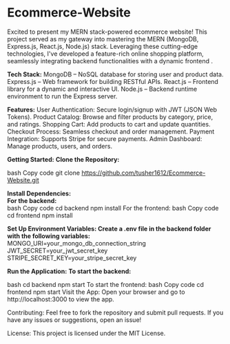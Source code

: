 # Ecommerce-Website
Excited to present my MERN stack-powered ecommerce website! This project served as my gateway into mastering the MERN (MongoDB, Express.js, React.js, Node.js) stack. Leveraging these cutting-edge technologies, I've developed a feature-rich online shopping platform, seamlessly integrating backend functionalities with a dynamic frontend .

**Tech Stack:**
MongoDB – NoSQL database for storing user and product data.
Express.js – Web framework for building RESTful APIs.
React.js – Frontend library for a dynamic and interactive UI.
Node.js – Backend runtime environment to run the Express server.


**Features:**
User Authentication: Secure login/signup with JWT (JSON Web Tokens).
Product Catalog: Browse and filter products by category, price, and ratings.
Shopping Cart: Add products to cart and update quantities.
Checkout Process: Seamless checkout and order management.
Payment Integration: Supports Stripe for secure payments.
Admin Dashboard: Manage products, users, and orders.


**Getting Started:**
**Clone the Repository:**

bash
Copy code
git clone https://github.com/tusher1612/Ecommerce-Website.git

**Install Dependencies:**
<br>
**For the backend:**
<br>
bash
Copy code
cd backend
npm install
For the frontend:
bash
Copy code
cd frontend
npm install

**Set Up Environment Variables: Create a .env file in the backend folder with the following variables:**
<br>
MONGO_URI=your_mongo_db_connection_string
JWT_SECRET=your_jwt_secret_key
STRIPE_SECRET_KEY=your_stripe_secret_key


**Run the Application:**
**To start the backend:**

bash
cd backend
npm start
To start the frontend:
bash
Copy code
cd frontend
npm start
Visit the App: Open your browser and go to http://localhost:3000 to view the app.

Contributing:
Feel free to fork the repository and submit pull requests. If you have any issues or suggestions, open an issue!

License:
This project is licensed under the MIT License.
